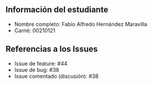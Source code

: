 ## Información del estudiante
- Nombre completo: Fabio Alfredo Hernández Maravilla
- Carné: 00210121

## Referencias a los Issues
- Issue de feature: #44
- Issue de bug: #38
- Issue comentado (discusión): #38